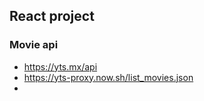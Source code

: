 ## React project

### Movie api

- https://yts.mx/api
- https://yts-proxy.now.sh/list_movies.json
-
